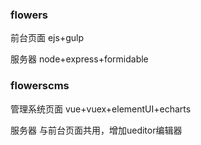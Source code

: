 
### flowers
前台页面 ejs+gulp

服务器 node+express+formidable
### flowerscms
管理系统页面 vue+vuex+elementUI+echarts

服务器 与前台页面共用，增加ueditor编辑器